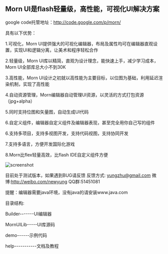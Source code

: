 ## Morn UI是flash轻量级，高性能，可视化UI解决方案

google code托管地址：http://code.google.com/p/morn/

具有以下优势：

1.可视化，Morn UI提供强大的可视化编辑器，布局及属性均可在编辑器直观设置，实现UI和逻辑分离，让美术和程序轻松合作

2.轻量级，Morn UI库以精简，直观为设计理念，能快速上手，减少学习成本，Morn UI全部库总大小不到30K

3.高性能，Morn UI设计之初就以高性能为主要目标，以位图为基础，利用延迟渲染机制，实现了高性能

4.自动资源管理，Morn编辑器自动管理UI资源，以灵活的方式打包资源（jpg+alpha）

5.同时支持位图和矢量图，自动生成UI代码

6.自定义组件，编辑器自定义组件及编辑器表现，甚至完全用你自己写的组件

6.支持多项目，支持多视图开发，支持代码视图，支持协同开发

7.支持多语言，方便开发国际化游戏

8.Morn比flex轻量高效，比flash IDE自定义组件方便

![screenshot](https://raw.github.com/yungzhu/morn/master/help/images/main.jpg "screenshot")

目前处于测试版本，如果遇到BUG请反馈
反馈方式: yungzhu@gmail.com 微博:http://weibo.com/newyung QQ群:51451081
	
提醒：编辑器需要java环境，没有java的请安装www.java.com

目录结构:

Builder-------UI编辑器

MornUILib-----UI库源码

demo------示例代码

help-----------文档及教程
